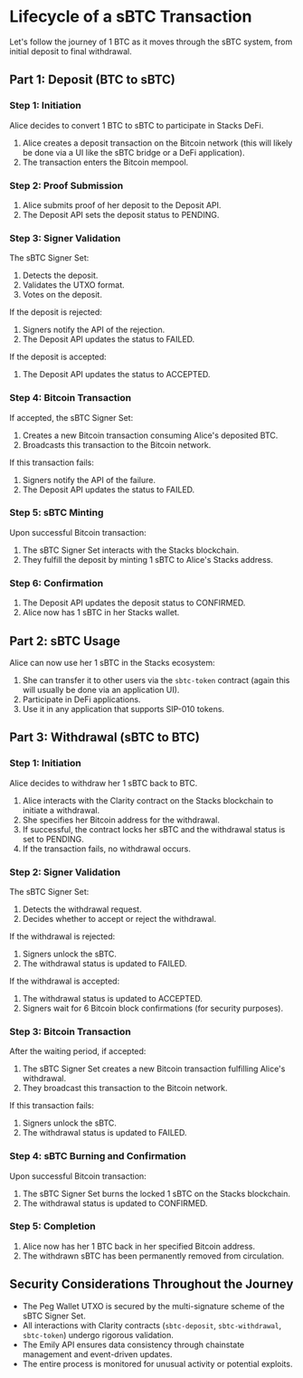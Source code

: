 # Lifecycle of a sBTC Transaction

Let's follow the journey of 1 BTC as it moves through the sBTC system, from initial deposit to final withdrawal.

## Part 1: Deposit (BTC to sBTC)

### Step 1: Initiation

Alice decides to convert 1 BTC to sBTC to participate in Stacks DeFi.

1. Alice creates a deposit transaction on the Bitcoin network (this will likely be done via a UI like the sBTC bridge or a DeFi application).
2. The transaction enters the Bitcoin mempool.

### Step 2: Proof Submission

1. Alice submits proof of her deposit to the Deposit API.
2. The Deposit API sets the deposit status to PENDING.

### Step 3: Signer Validation

The sBTC Signer Set:

1. Detects the deposit.
2. Validates the UTXO format.
3. Votes on the deposit.

If the deposit is rejected:

1. Signers notify the API of the rejection.
2. The Deposit API updates the status to FAILED.

If the deposit is accepted:

1. The Deposit API updates the status to ACCEPTED.

### Step 4: Bitcoin Transaction

If accepted, the sBTC Signer Set:

1. Creates a new Bitcoin transaction consuming Alice's deposited BTC.
2. Broadcasts this transaction to the Bitcoin network.

If this transaction fails:

1. Signers notify the API of the failure.
2. The Deposit API updates the status to FAILED.

### Step 5: sBTC Minting

Upon successful Bitcoin transaction:

1. The sBTC Signer Set interacts with the Stacks blockchain.
2. They fulfill the deposit by minting 1 sBTC to Alice's Stacks address.

### Step 6: Confirmation

1. The Deposit API updates the deposit status to CONFIRMED.
2. Alice now has 1 sBTC in her Stacks wallet.

## Part 2: sBTC Usage

Alice can now use her 1 sBTC in the Stacks ecosystem:

1. She can transfer it to other users via the `sbtc-token` contract (again this will usually be done via an application UI).
2. Participate in DeFi applications.
3. Use it in any application that supports SIP-010 tokens.

## Part 3: Withdrawal (sBTC to BTC)

### Step 1: Initiation

Alice decides to withdraw her 1 sBTC back to BTC.

1. Alice interacts with the Clarity contract on the Stacks blockchain to initiate a withdrawal.
2. She specifies her Bitcoin address for the withdrawal.
3. If successful, the contract locks her sBTC and the withdrawal status is set to PENDING.
4. If the transaction fails, no withdrawal occurs.

### Step 2: Signer Validation

The sBTC Signer Set:

1. Detects the withdrawal request.
2. Decides whether to accept or reject the withdrawal.

If the withdrawal is rejected:

1. Signers unlock the sBTC.
2. The withdrawal status is updated to FAILED.

If the withdrawal is accepted:

1. The withdrawal status is updated to ACCEPTED.
2. Signers wait for 6 Bitcoin block confirmations (for security purposes).

### Step 3: Bitcoin Transaction

After the waiting period, if accepted:

1. The sBTC Signer Set creates a new Bitcoin transaction fulfilling Alice's withdrawal.
2. They broadcast this transaction to the Bitcoin network.

If this transaction fails:

1. Signers unlock the sBTC.
2. The withdrawal status is updated to FAILED.

### Step 4: sBTC Burning and Confirmation

Upon successful Bitcoin transaction:

1. The sBTC Signer Set burns the locked 1 sBTC on the Stacks blockchain.
2. The withdrawal status is updated to CONFIRMED.

### Step 5: Completion

1. Alice now has her 1 BTC back in her specified Bitcoin address.
2. The withdrawn sBTC has been permanently removed from circulation.

## Security Considerations Throughout the Journey

- The Peg Wallet UTXO is secured by the multi-signature scheme of the sBTC Signer Set.
- All interactions with Clarity contracts (`sbtc-deposit`, `sbtc-withdrawal`, `sbtc-token`) undergo rigorous validation.
- The Emily API ensures data consistency through chainstate management and event-driven updates.
- The entire process is monitored for unusual activity or potential exploits.
